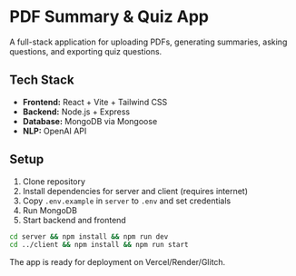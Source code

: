 # PDF Summary & Quiz App

A full-stack application for uploading PDFs, generating summaries, asking questions, and exporting quiz questions.

## Tech Stack
- **Frontend:** React + Vite + Tailwind CSS
- **Backend:** Node.js + Express
- **Database:** MongoDB via Mongoose
- **NLP:** OpenAI API

## Setup

1. Clone repository
2. Install dependencies for server and client (requires internet)
3. Copy `.env.example` in `server` to `.env` and set credentials
4. Run MongoDB
5. Start backend and frontend

```bash
cd server && npm install && npm run dev
cd ../client && npm install && npm run start
```

The app is ready for deployment on Vercel/Render/Glitch.
